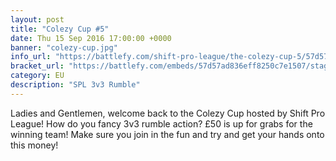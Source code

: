 ```yaml
---
layout: post
title: "Colezy Cup #5"
date: Thu 15 Sep 2016 17:00:00 +0000
banner: "colezy-cup.jpg"
info_url: "https://battlefy.com/shift-pro-league/the-colezy-cup-5/57d57ad836eff8250c7e1507/info"
bracket_url: "https://battlefy.com/embeds/57d57ad836eff8250c7e1507/stage/57d57ad836eff8250c7e1508"
category: EU
description: "SPL 3v3 Rumble"
---
```


Ladies and Gentlemen, welcome back to the Colezy Cup hosted by Shift Pro League! How do you fancy 3v3 rumble action? £50 is up for grabs for the winning team! Make sure you join in the fun and try and get your hands onto this money!
